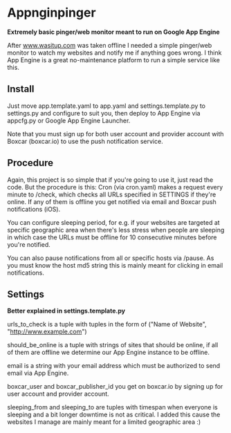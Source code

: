Appnginpinger
=====

**Extremely basic pinger/web monitor meant to run on Google App Engine**

After www.wasitup.com was taken offline I needed a simple pinger/web monitor to watch my websites and notify me
if anything goes wrong. I think App Engine is a great no-maintenance platform to run a simple service like this.


Install
-----

Just move app.template.yaml to app.yaml and settings.template.py to settings.py and configure to suit you,
then deploy to App Engine via appcfg.py or Google App Engine Launcher.

Note that you must sign up for both user account and provider account with Boxcar (boxcar.io) to use the
push notification service.


Procedure
-----

Again, this project is so simple that if you're going to use it, just read the code.  But the procedure is this:
Cron (via cron.yaml) makes a request every minute to /check, which checks all URLs specified in SETTINGS
if they're online. If any of them is offline you get notified via email and Boxcar push notifications (iOS).

You can configure sleeping period, for e.g. if your websites are targeted at specific geographic area when
there's less stress when people are sleeping in which case the URLs must be offline for 10 consecutive
minutes before you're notified.

You can also pause notifications from all or specific hosts via /pause. As you must know the host md5 string
this is mainly meant for clicking in email notifications.


Settings
-----

**Better explained in settings.template.py**

urls_to_check is a tuple with tuples in the form of ("Name of Website", "http://www.example.com") 

should_be_online is a tuple with strings of sites that should be online, if all of them are offline we determine our App Engine instance to be offline.

email is a string with your email address which must be authorized to send email via App Engine.

boxcar_user and boxcar_publisher_id you get on boxcar.io by signing up for user account and provider account.

sleeping_from and sleeping_to are tuples with timespan when everyone is sleeping and a bit longer downtime is not as critical. I added this cause the websites I manage are mainly meant for a limited geographic area :)


